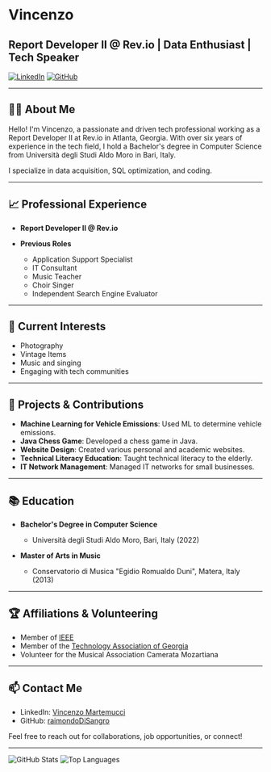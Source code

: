 # Vincenzo

## Report Developer II @ Rev.io | Data Enthusiast | Tech Speaker

[![LinkedIn](https://img.shields.io/badge/LinkedIn-blue?style=flat&logo=linkedin&label=LinkedIn)](https://www.linkedin.com/in/vincenzo-m-9197a553/)
[![GitHub](https://img.shields.io/badge/GitHub-black?style=flat&logo=github&label=GitHub)](https://github.com/raimondoDiSangro) 

---

## 👨‍💻 About Me

Hello! I'm Vincenzo, a passionate and driven tech professional working as a Report Developer II at Rev.io in Atlanta, Georgia. With over six years of experience in the tech field, I hold a Bachelor's degree in Computer Science from Università degli Studi Aldo Moro in Bari, Italy.

I specialize in data acquisition, SQL optimization, and coding.


---

## 📈 Professional Experience

- **Report Developer II @ Rev.io**
 

- **Previous Roles**
  - Application Support Specialist
  - IT Consultant
  - Music Teacher
  - Choir Singer
  - Independent Search Engine Evaluator

---

## 🌱 Current Interests

- Photography
- Vintage Items 
- Music and singing
- Engaging with tech communities 

---

## 🌟 Projects & Contributions

- **Machine Learning for Vehicle Emissions**: Used ML to determine vehicle emissions.
- **Java Chess Game**: Developed a chess game in Java.
- **Website Design**: Created various personal and academic websites.
- **Technical Literacy Education**: Taught technical literacy to the elderly.
- **IT Network Management**: Managed IT networks for small businesses.

---

## 📚 Education

- **Bachelor's Degree in Computer Science**
  - Università degli Studi Aldo Moro, Bari, Italy (2022)

- **Master of Arts in Music**
  - Conservatorio di Musica "Egidio Romualdo Duni", Matera, Italy (2013)

---

## 🏆 Affiliations & Volunteering

- Member of [IEEE](https://www.ieee.org/)
- Member of the [Technology Association of Georgia](https://www.tagonline.org/)
- Volunteer for the Musical Association Camerata Mozartiana

---

## 📫 Contact Me

- LinkedIn: [Vincenzo Martemucci](https://www.linkedin.com/in/vincenzo-m-9197a553/)
- GitHub: [raimondoDiSangro](https://www.github.com/raimondoDiSangro/)

Feel free to reach out for collaborations, job opportunities, or connect!

---

![GitHub Stats](https://github-readme-stats.vercel.app/api?username=raimondoDiSangro&show_icons=true&theme=radical) 
![Top Languages](https://github-readme-stats.vercel.app/api/top-langs/?username=raimondoDiSangro&layout=compact&theme=radical) 
